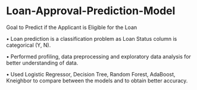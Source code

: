 # Loan-Approval-Prediction-Model
Goal to Predict if the Applicant is Eligible for the Loan

•	Loan prediction is a classification problem as Loan Status column is categorical (Y, N).

•	Performed profiling, data preprocessing and exploratory data analysis for better understanding of data.

•	Used Logistic Regressor, Decision Tree, Random Forest, AdaBoost, Kneighbor to compare between the models and to obtain better accuracy.
